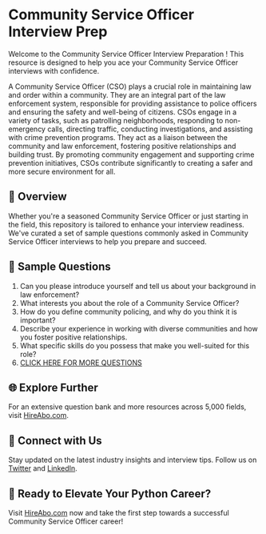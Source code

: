 # Community Service Officer Interview Prep

Welcome to the Community Service Officer Interview Preparation ! This resource is designed to help you ace your Community Service Officer interviews with confidence.

A Community Service Officer (CSO) plays a crucial role in maintaining law and order within a community. They are an integral part of the law enforcement system, responsible for providing assistance to police officers and ensuring the safety and well-being of citizens. CSOs engage in a variety of tasks, such as patrolling neighborhoods, responding to non-emergency calls, directing traffic, conducting investigations, and assisting with crime prevention programs. They act as a liaison between the community and law enforcement, fostering positive relationships and building trust. By promoting community engagement and supporting crime prevention initiatives, CSOs contribute significantly to creating a safer and more secure environment for all.

## 🚀 Overview

Whether you're a seasoned Community Service Officer or just starting in the field, this repository is tailored to enhance your interview readiness. We've curated a set of sample questions commonly asked in Community Service Officer interviews to help you prepare and succeed.

## 📝 Sample Questions

1. Can you please introduce yourself and tell us about your background in law enforcement?
2. What interests you about the role of a Community Service Officer?
3. How do you define community policing, and why do you think it is important?
4. Describe your experience in working with diverse communities and how you foster positive relationships.
5. What specific skills do you possess that make you well-suited for this role?
6. [CLICK HERE FOR MORE QUESTIONS](https://hireabo.com/job/9_3_45/Community%20Service%20Officer)

## 🌐 Explore Further

For an extensive question bank and more resources across 5,000 fields, visit [HireAbo.com](https://www.hireabo.com).

## 📱 Connect with Us

Stay updated on the latest industry insights and interview tips. Follow us on [Twitter](https://twitter.com/hireabo) and [LinkedIn](https://www.linkedin.com/in/hire-abo-3609972a8/).

## 🚀 Ready to Elevate Your Python Career?

Visit [HireAbo.com](https://www.hireabo.com) now and take the first step towards a successful Community Service Officer career!